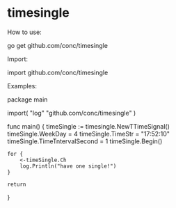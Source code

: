 # timesingle

How to use:

go get github.com/conc/timesingle

Import:

import github.com/conc/timesingle

Examples:

package main

import(
	"log"
	"github.com/conc/timesingle"
)

func main() {
	timeSingle := timesingle.NewTTimeSignal()
	timeSingle.WeekDay = 4
	timeSingle.TimeStr = "17:52:10"
	timeSingle.TimeTntervalSecond = 1
	timeSingle.Begin()

	for {
		<-timeSingle.Ch
		log.Println("have one single!")
	}

	return
}
